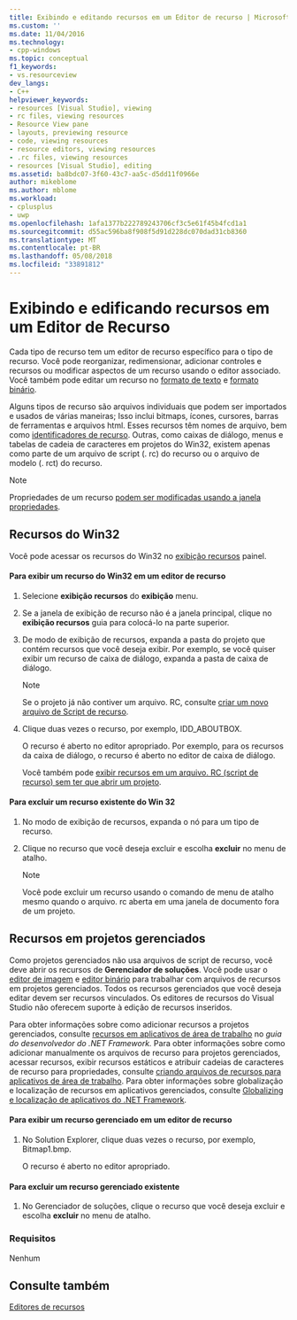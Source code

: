```yaml
---
title: Exibindo e editando recursos em um Editor de recurso | Microsoft Docs
ms.custom: ''
ms.date: 11/04/2016
ms.technology:
- cpp-windows
ms.topic: conceptual
f1_keywords:
- vs.resourceview
dev_langs:
- C++
helpviewer_keywords:
- resources [Visual Studio], viewing
- rc files, viewing resources
- Resource View pane
- layouts, previewing resource
- code, viewing resources
- resource editors, viewing resources
- .rc files, viewing resources
- resources [Visual Studio], editing
ms.assetid: ba8bdc07-3f60-43c7-aa5c-d5dd11f0966e
author: mikeblome
ms.author: mblome
ms.workload:
- cplusplus
- uwp
ms.openlocfilehash: 1afa1377b222789243706cf3c5e61f45b4fcd1a1
ms.sourcegitcommit: d55ac596ba8f908f5d91d228dc070dad31cb8360
ms.translationtype: MT
ms.contentlocale: pt-BR
ms.lasthandoff: 05/08/2018
ms.locfileid: "33891812"
---
```

# <a name="viewing-and-editing-resources-in-a-resource-editor"></a>Exibindo e edificando recursos em um Editor de Recurso
Cada tipo de recurso tem um editor de recurso específico para o tipo de recurso. Você pode reorganizar, redimensionar, adicionar controles e recursos ou modificar aspectos de um recurso usando o editor associado. Você também pode editar um recurso no [formato de texto](../windows/how-to-open-a-resource-script-file-in-text-format.md) e [formato binário](../windows/opening-a-resource-for-binary-editing.md).  
  
 Alguns tipos de recurso são arquivos individuais que podem ser importados e usados de várias maneiras; Isso inclui bitmaps, ícones, cursores, barras de ferramentas e arquivos html. Esses recursos têm nomes de arquivo, bem como [identificadores de recurso](../windows/symbols-resource-identifiers.md). Outras, como caixas de diálogo, menus e tabelas de cadeia de caracteres em projetos do Win32, existem apenas como parte de um arquivo de script (. rc) do recurso ou o arquivo de modelo (. rct) do recurso.  
  
> [!NOTE]
>  Propriedades de um recurso [podem ser modificadas usando a janela propriedades](../windows/changing-the-properties-of-a-resource.md).  
  
## <a name="win32-resources"></a>Recursos do Win32  
 Você pode acessar os recursos do Win32 no [exibição recursos](../windows/resource-view-window.md) painel.  
  
#### <a name="to-view-a-win32-resource-in-a-resource-editor"></a>Para exibir um recurso do Win32 em um editor de recurso  
  
1.  Selecione **exibição recursos** do **exibição** menu.  
  
2.  Se a janela de exibição de recurso não é a janela principal, clique no **exibição recursos** guia para colocá-lo na parte superior.  
  
3.  De modo de exibição de recursos, expanda a pasta do projeto que contém recursos que você deseja exibir. Por exemplo, se você quiser exibir um recurso de caixa de diálogo, expanda a pasta de caixa de diálogo.  
  
    > [!NOTE]
    >  Se o projeto já não contiver um arquivo. RC, consulte [criar um novo arquivo de Script de recurso](../windows/how-to-create-a-resource-script-file.md).  
  
4.  Clique duas vezes o recurso, por exemplo, IDD_ABOUTBOX.  
  
     O recurso é aberto no editor apropriado. Por exemplo, para os recursos da caixa de diálogo, o recurso é aberto no editor de caixa de diálogo.  
  
     Você também pode [exibir recursos em um arquivo. RC (script de recurso) sem ter que abrir um projeto](../windows/how-to-open-a-resource-script-file-outside-of-a-project-standalone.md).  
  
#### <a name="to-delete-an-existing-win-32-resource"></a>Para excluir um recurso existente do Win 32  
  
1.  No modo de exibição de recursos, expanda o nó para um tipo de recurso.  
  
2.  Clique no recurso que você deseja excluir e escolha **excluir** no menu de atalho.  
  
    > [!NOTE]
    >  Você pode excluir um recurso usando o comando de menu de atalho mesmo quando o arquivo. rc aberta em uma janela de documento fora de um projeto.  
  
## <a name="resources-in-managed-projects"></a>Recursos em projetos gerenciados  
 Como projetos gerenciados não usa arquivos de script de recurso, você deve abrir os recursos de **Gerenciador de soluções**. Você pode usar o [editor de imagem](../windows/image-editor-for-icons.md) e [editor binário](binary-editor.md) para trabalhar com arquivos de recursos em projetos gerenciados. Todos os recursos gerenciados que você deseja editar devem ser recursos vinculados. Os editores de recursos do Visual Studio não oferecem suporte à edição de recursos inseridos.  
  
 Para obter informações sobre como adicionar recursos a projetos gerenciados, consulte [recursos em aplicativos de área de trabalho](/dotnet/framework/resources/index) no *guia do desenvolvedor do .NET Framework.* Para obter informações sobre como adicionar manualmente os arquivos de recurso para projetos gerenciados, acessar recursos, exibir recursos estáticos e atribuir cadeias de caracteres de recurso para propriedades, consulte [criando arquivos de recursos para aplicativos de área de trabalho](/dotnet/framework/resources/creating-resource-files-for-desktop-apps). Para obter informações sobre globalização e localização de recursos em aplicativos gerenciados, consulte [Globalizing e localização de aplicativos do .NET Framework](/dotnet/standard/globalization-localization/index).  
  
#### <a name="to-view-a-managed-resource-in-a-resource-editor"></a>Para exibir um recurso gerenciado em um editor de recurso  
  
1.  No Solution Explorer, clique duas vezes o recurso, por exemplo, Bitmap1.bmp.  
  
     O recurso é aberto no editor apropriado.  
  
#### <a name="to-delete-an-existing-managed-resource"></a>Para excluir um recurso gerenciado existente  
  
1.  No Gerenciador de soluções, clique o recurso que você deseja excluir e escolha **excluir** no menu de atalho.  
  
### <a name="requirements"></a>Requisitos  
 Nenhum  
  
## <a name="see-also"></a>Consulte também  
 [Editores de recursos](../windows/resource-editors.md)

